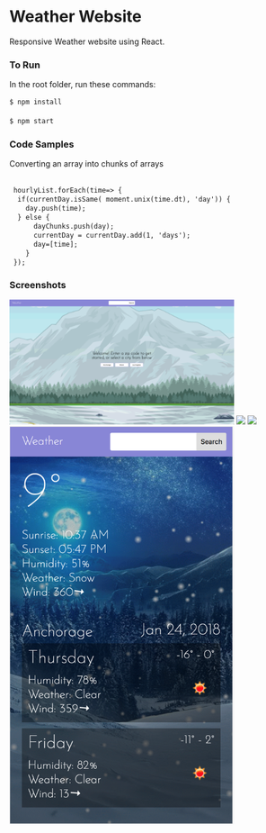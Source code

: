 # Weather Website

Responsive Weather website using React.




### To Run
In the root folder, run these commands:
```sh
$ npm install

$ npm start
```


### Code Samples

Converting an array into chunks of arrays

```

 hourlyList.forEach(time=> {
  if(currentDay.isSame( moment.unix(time.dt), 'day')) {
    day.push(time);
  } else {
      dayChunks.push(day);
      currentDay = currentDay.add(1, 'days');
      day=[time];
    }
 });
```

### Screenshots

<img src="https://github.com/anushkadoyan/Weather/blob/master/src/images/screenshots/welcome-screen.png" width="400">
<img src="https://github.com/anushkadoyan/Weather/blob/master/src/images/screenshots/full-screen.png" width="400">
<img src="https://github.com/anushkadoyan/Weather/blob/master/src/images/screenshots/different-background.png" width="400">
<img src="https://github.com/anushkadoyan/Weather/blob/master/src/images/screenshots/mobile.png" width="400">




